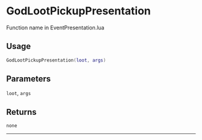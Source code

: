 # GodLootPickupPresentation
Function name in EventPresentation.lua
## Usage
```lua
GodLootPickupPresentation(loot, args)
```
## Parameters
`loot`, `args`
## Returns
`none`

---